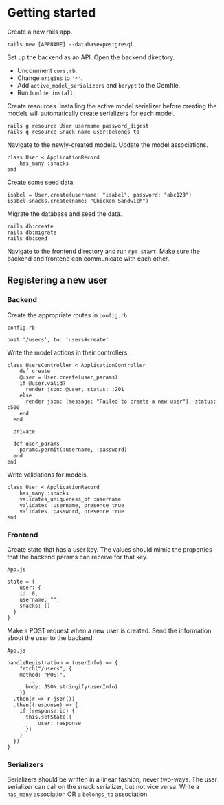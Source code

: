 # Getting started

Create a new rails app.
```
rails new [APPNAME] --database=postgresql
```

Set up the backend as an API. Open the backend directory.
 * Uncomment `cors.rb`.
 * Change `origins` to `'*'`.
 * Add `active_model_serializers` and `bcrypt` to the Gemfile.
 * Run `bunlde install`.
 
Create resources. Installing the active model serializer before creating the models will automatically create serializers for each model.
 ```
 rails g resource User username password_digest
 rails g resource Snack name user:belongs_to
 ```
 
Navigate to the newly-created models. Update the model associations.
```
class User < ApplicationRecord
	has_many :snacks
end
```
 
Create some seed data.
```
isabel = User.create(username: "isabel", password: "abc123")
isabel.snacks.create(name: "Chicken Sandwich")
```

Migrate the database and seed the data.
```
rails db:create
rails db:migrate
rails db:seed
```

Navigate to the frontend directory and run `npm start`. Make sure the backend and frontend can communicate with each other.

## Registering a new user
### Backend
Create the appropriate routes in `config.rb`. 

```
config.rb

post '/users', to: 'users#create'
```

Write the model actions in their controllers.
```
class UsersController < ApplicationController
	def create
    @user = User.create(user_params)
    if @user.valid?
      render json: @user, status: :201
    else
      render json: {message: "Failed to create a new user"}, status: :500
    end
  end
    
  private
  
  def user_params
    params.permit(:username, :password)
  end
end
```

Write validations for models.
```
class User < ApplicationRecord
	has_many :snacks
    validates_uniqueness_of :username
    validates :username, presence true
    validates :password, presence true
end
```

### Frontend
Create state that has a user key. The values should mimic the properties that the backend params can receive for that key.

```
App.js 

state = {
	user: {
    id: 0,
    username: "",
    snacks: []
  }
}
```

Make a POST request when a new user is created. Send the information about the user to the backend.

```
App.js 

handleRegistration = (userInfo) => {
	fetch("/users", {
    method: "POST",
      ...
      body: JSON.stringify(userInfo)
    })
  .then(r => r.json())
  .then((response) => {
    if (response.id) {
      this.setState({
          user: response
      })
    }
  })
}
```

### Serializers
Serializers should be written in a linear fashion, never two-ways. The user serializer can call on the snack serializer, but not vice versa. Write a `has_many` association OR a `belongs_to` association.